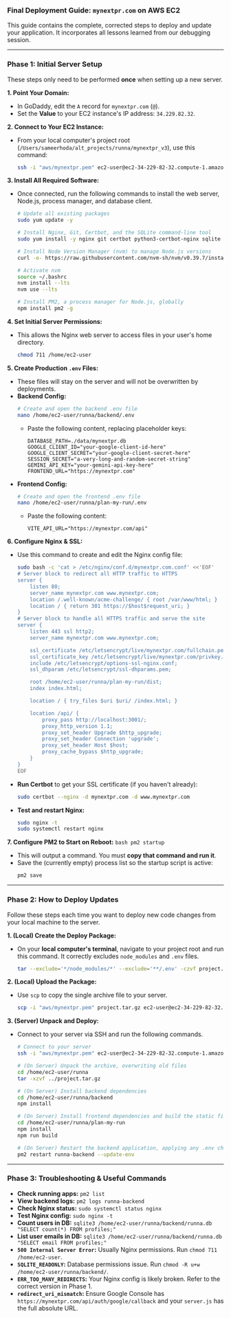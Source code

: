 ### **Final Deployment Guide: `mynextpr.com` on AWS EC2**

This guide contains the complete, corrected steps to deploy and update your application. It incorporates all lessons learned from our debugging session.

---

### **Phase 1: Initial Server Setup**

These steps only need to be performed **once** when setting up a new server.

**1. Point Your Domain:**
*   In GoDaddy, edit the `A` record for `mynextpr.com` (`@`).
*   Set the **Value** to your EC2 instance's IP address: `34.229.82.32`.

**2. Connect to Your EC2 Instance:**
*   From your local computer's project root (`/Users/sameerhoda/alt_projects/runna/mynextpr_v3`), use this command:
    ```bash
    ssh -i "aws/mynextpr.pem" ec2-user@ec2-34-229-82-32.compute-1.amazonaws.com
    ```

**3. Install All Required Software:**
*   Once connected, run the following commands to install the web server, Node.js, process manager, and database client.
    ```bash
    # Update all existing packages
    sudo yum update -y

    # Install Nginx, Git, Certbot, and the SQLite command-line tool
    sudo yum install -y nginx git certbot python3-certbot-nginx sqlite

    # Install Node Version Manager (nvm) to manage Node.js versions
    curl -o- https://raw.githubusercontent.com/nvm-sh/nvm/v0.39.7/install.sh | bash

    # Activate nvm
    source ~/.bashrc
    nvm install --lts
    nvm use --lts

    # Install PM2, a process manager for Node.js, globally
    npm install pm2 -g
    ```

**4. Set Initial Server Permissions:**
*   This allows the Nginx web server to access files in your user's home directory.
    ```bash
    chmod 711 /home/ec2-user
    ```

**5. Create Production `.env` Files:**
*   These files will stay on the server and will not be overwritten by deployments.
*   **Backend Config:**
    ```bash
    # Create and open the backend .env file
    nano /home/ec2-user/runna/backend/.env
    ```
    *   Paste the following content, replacing placeholder keys:
        ```env
        DATABASE_PATH=./data/mynextpr.db
        GOOGLE_CLIENT_ID="your-google-client-id-here"
        GOOGLE_CLIENT_SECRET="your-google-client-secret-here"
        SESSION_SECRET="a-very-long-and-random-secret-string"
        GEMINI_API_KEY="your-gemini-api-key-here"
        FRONTEND_URL="https://mynextpr.com"
        ```
*   **Frontend Config:**
    ```bash
    # Create and open the frontend .env file
    nano /home/ec2-user/runna/plan-my-run/.env
    ```
    *   Paste the following content:
        ```env
        VITE_API_URL="https://mynextpr.com/api"
        ```

**6. Configure Nginx & SSL:**
*   Use this command to create and edit the Nginx config file:
    ```bash
    sudo bash -c 'cat > /etc/nginx/conf.d/mynextpr.com.conf' <<'EOF'
    # Server block to redirect all HTTP traffic to HTTPS
    server {
        listen 80;
        server_name mynextpr.com www.mynextpr.com;
        location /.well-known/acme-challenge/ { root /var/www/html; }
        location / { return 301 https://$host$request_uri; }
    }
    # Server block to handle all HTTPS traffic and serve the site
    server {
        listen 443 ssl http2;
        server_name mynextpr.com www.mynextpr.com;

        ssl_certificate /etc/letsencrypt/live/mynextpr.com/fullchain.pem;
        ssl_certificate_key /etc/letsencrypt/live/mynextpr.com/privkey.pem;
        include /etc/letsencrypt/options-ssl-nginx.conf;
        ssl_dhparam /etc/letsencrypt/ssl-dhparams.pem;

        root /home/ec2-user/runna/plan-my-run/dist;
        index index.html;

        location / { try_files $uri $uri/ /index.html; }

        location /api/ {
            proxy_pass http://localhost:3001/;
            proxy_http_version 1.1;
            proxy_set_header Upgrade $http_upgrade;
            proxy_set_header Connection 'upgrade';
            proxy_set_header Host $host;
            proxy_cache_bypass $http_upgrade;
        }
    }
    EOF
    ```
*   **Run Certbot** to get your SSL certificate (if you haven't already):
    ```bash
    sudo certbot --nginx -d mynextpr.com -d www.mynextpr.com
    ```
*   **Test and restart Nginx:**
    ```bash
    sudo nginx -t
    sudo systemctl restart nginx
    ```

**7. Configure PM2 to Start on Reboot:**
    ```bash
    pm2 startup
    ```
*   This will output a command. You must **copy that command and run it**.
*   Save the (currently empty) process list so the startup script is active:
    ```bash
    pm2 save
    ```

---

### **Phase 2: How to Deploy Updates**

Follow these steps each time you want to deploy new code changes from your local machine to the server.

**1. (Local) Create the Deploy Package:**
*   On your **local computer's terminal**, navigate to your project root and run this command. It correctly excludes `node_modules` and `.env` files.
    ```bash
    tar --exclude='*/node_modules/*' --exclude='**/.env' -czvf project.tar.gz backend plan-my-run
    ```

**2. (Local) Upload the Package:**
*   Use `scp` to copy the single archive file to your server.
    ```bash
    scp -i "aws/mynextpr.pem" project.tar.gz ec2-user@ec2-34-229-82-32.compute-1.amazonaws.com:/home/ec2-user/
    ```

**3. (Server) Unpack and Deploy:**
*   Connect to your server via SSH and run the following commands.
    ```bash
    # Connect to your server
    ssh -i "aws/mynextpr.pem" ec2-user@ec2-34-229-82-32.compute-1.amazonaws.com

    # (On Server) Unpack the archive, overwriting old files
    cd /home/ec2-user/runna
    tar -xzvf ../project.tar.gz

    # (On Server) Install backend dependencies
    cd /home/ec2-user/runna/backend
    npm install

    # (On Server) Install frontend dependencies and build the static files
    cd /home/ec2-user/runna/plan-my-run
    npm install
    npm run build

    # (On Server) Restart the backend application, applying any .env changes
    pm2 restart runna-backend --update-env
    ```

---

### **Phase 3: Troubleshooting & Useful Commands**

*   **Check running apps:** `pm2 list`
*   **View backend logs:** `pm2 logs runna-backend`
*   **Check Nginx status:** `sudo systemctl status nginx`
*   **Test Nginx config:** `sudo nginx -t`
*   **Count users in DB:** `sqlite3 /home/ec2-user/runna/backend/runna.db "SELECT count(*) FROM profiles;"`
*   **List user emails in DB:** `sqlite3 /home/ec2-user/runna/backend/runna.db "SELECT email FROM profiles;"`
*   **`500 Internal Server Error`:** Usually Nginx permissions. Run `chmod 711 /home/ec2-user`.
*   **`SQLITE_READONLY`:** Database permissions issue. Run `chmod -R u+w /home/ec2-user/runna/backend/`.
*   **`ERR_TOO_MANY_REDIRECTS`:** Your Nginx config is likely broken. Refer to the correct version in Phase 1.
*   **`redirect_uri_mismatch`:** Ensure Google Console has `https://mynextpr.com/api/auth/google/callback` and your `server.js` has the full absolute URL.